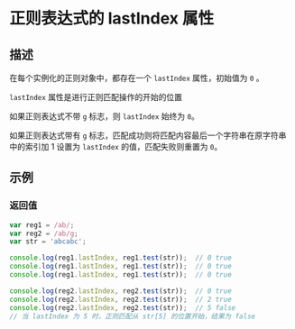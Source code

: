 # 正则表达式的 lastIndex 属性

## 描述

在每个实例化的正则对象中，都存在一个 `lastIndex` 属性，初始值为 `0` 。

`lastIndex` 属性是进行正则匹配操作的开始的位置

如果正则表达式不带 `g` 标志，则 `lastIndex` 始终为 `0`。

如果正则表达式带有 `g` 标志，匹配成功则将匹配内容最后一个字符串在原字符串中的索引加 1 设置为 `lastIndex` 的值，匹配失败则重置为 `0`。

## 示例

### 返回值

```js
var reg1 = /ab/;
var reg2 = /ab/g;
var str = 'abcabc';

console.log(reg1.lastIndex, reg1.test(str));  // 0 true
console.log(reg1.lastIndex, reg1.test(str));  // 0 true
console.log(reg1.lastIndex, reg1.test(str));  // 0 true

console.log(reg2.lastIndex, reg2.test(str));  // 0 true
console.log(reg2.lastIndex, reg2.test(str));  // 2 true
console.log(reg2.lastIndex, reg2.test(str));  // 5 false
// 当 lastIndex 为 5 时，正则匹配从 str[5] 的位置开始，结果为 false
```
